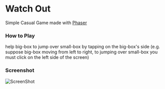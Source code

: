 Watch Out
=========
Simple Casual Game made with [Phaser](http://phaser.io)

### How to Play
help big-box to jump over small-box by tapping on the big-box's side (e.g. suppose big-box moving from left to right, to jumping over small-box you must click on the left side of the screen)

### Screenshot
![ScreenShot](https://raw.github.com/farbod-s/Watch-Out/master/screenshot/watch_out.png)
